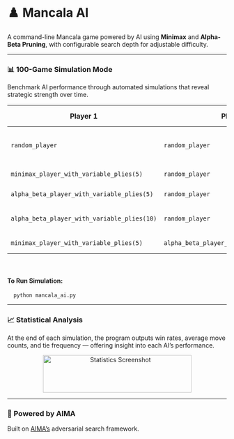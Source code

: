 # ♟️ Mancala AI

A command-line Mancala game powered by AI using **Minimax** and **Alpha-Beta Pruning**, with configurable search depth for adjustable difficulty.

---

### 📊 100-Game Simulation Mode
Benchmark AI performance through automated simulations that reveal strategic strength over time.

| Player 1                         | Player 2                         | Depth (Plies) | Games | Description                        |
|----------------------------------|----------------------------------|----------------|--------|------------------------------------|
| `random_player`                  | `random_player`                  | –              | 100    | Baseline comparison of randomness |
| `minimax_player_with_variable_plies(5)` | `random_player`         | 5              | 100    | Minimax vs random                 |
| `alpha_beta_player_with_variable_plies(5)` | `random_player`      | 5              | 100    | Alpha-Beta vs random              |
| `alpha_beta_player_with_variable_plies(10)` | `random_player`     | 10             | 100    | Deeper Alpha-Beta vs random       |
| `minimax_player_with_variable_plies(5)` | `alpha_beta_player_with_variable_plies(5)` | 5 | 100 | Minimax vs Alpha-Beta             |


<br>

#### To Run Simulation: 
```
  python mancala_ai.py
```
---

### 📈 Statistical Analysis
At the end of each simulation, the program outputs win rates, average move counts, and tie frequency — offering insight into each AI’s performance.

<p align="center">
  <img width="341" height="86" alt="Statistics Screenshot" src="https://github.com/user-attachments/assets/132d90f9-2b84-4478-a5b3-58e0b67faa30" />
</p>

---

### 🧠 Powered by AIMA
Built on [AIMA’s](https://github.com/aimacode/aima-python) adversarial search framework.
